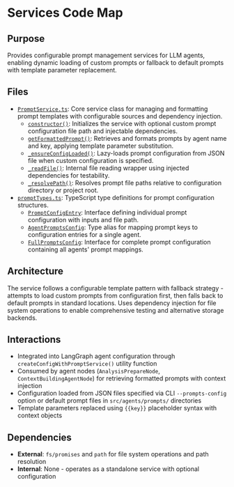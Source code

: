 # Services Code Map

## Purpose
Provides configurable prompt management services for LLM agents, enabling dynamic loading of custom prompts or fallback to default prompts with template parameter replacement.

## Files
- [`PromptService.ts`](./PromptService.ts): Core service class for managing and formatting prompt templates with configurable sources and dependency injection.
  - [`constructor()`](./PromptService.ts): Initializes the service with optional custom prompt configuration file path and injectable dependencies.
  - [`getFormattedPrompt()`](./PromptService.ts): Retrieves and formats prompts by agent name and key, applying template parameter substitution.
  - [`_ensureConfigLoaded()`](./PromptService.ts): Lazy-loads prompt configuration from JSON file when custom configuration is specified.
  - [`_readFile()`](./PromptService.ts): Internal file reading wrapper using injected dependencies for testability.
  - [`_resolvePath()`](./PromptService.ts): Resolves prompt file paths relative to configuration directory or project root.
- [`promptTypes.ts`](./promptTypes.ts): TypeScript type definitions for prompt configuration structures.
  - [`PromptConfigEntry`](./promptTypes.ts): Interface defining individual prompt configuration with inputs and file path.
  - [`AgentPromptsConfig`](./promptTypes.ts): Type alias for mapping prompt keys to configuration entries for a single agent.
  - [`FullPromptsConfig`](./promptTypes.ts): Interface for complete prompt configuration containing all agents' prompt mappings.

## Architecture
The service follows a configurable template pattern with fallback strategy - attempts to load custom prompts from configuration first, then falls back to default prompts in standard locations. Uses dependency injection for file system operations to enable comprehensive testing and alternative storage backends.

## Interactions
- Integrated into LangGraph agent configuration through `createConfigWithPromptService()` utility function
- Consumed by agent nodes (`AnalysisPrepareNode`, `ContextBuildingAgentNode`) for retrieving formatted prompts with context injection
- Configuration loaded from JSON files specified via CLI `--prompts-config` option or default prompt files in `src/agents/prompts/` directories
- Template parameters replaced using `{{key}}` placeholder syntax with context objects

## Dependencies
- **External**: `fs/promises` and `path` for file system operations and path resolution
- **Internal**: None - operates as a standalone service with optional configuration 